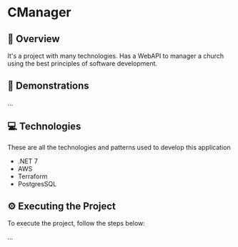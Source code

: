 <h1> 
  CManager
</h1>

## 📌 Overview
It's a project with many technologies.
Has a WebAPI to manager a church using the best principles of software development.

## 📑 Demonstrations
...

## 💻 Technologies
These are all the technologies and patterns used to develop this application
- .NET 7
- AWS
- Terraform
- PostgresSQL

## ⚙️ Executing the Project
To execute the project, follow the steps below:

...
